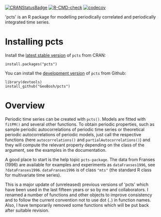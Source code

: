 [![CRANStatusBadge](http://www.r-pkg.org/badges/version/pcts)](https://cran.r-project.org/package=pcts)
[![R-CMD-check](https://github.com/GeoBosh/pcts/workflows/R-CMD-check/badge.svg)](https://github.com/GeoBosh/pcts/actions)
[![codecov](https://codecov.io/gh/GeoBosh/pcts/branch/master/graph/badge.svg?token=2SW9HKG71Y)](https://codecov.io/gh/GeoBosh/pcts)


'pcts' is an R package for modelling periodically correlated and periodically
integrated time series.


# Installing pcts

Install the [latest stable version](https://cran.r-project.org/package=pcts) of
`pcts` from CRAN:

    install.packages("pcts")


You can install the [development version](https://github.com/GeoBosh/pcts) of
`pcts` from Github:

    library(devtools)
    install_github("GeoBosh/pcts")


# Overview

Periodic time series can be created with `pcts()`. Models are fitted with
`fitPM()` and several other functions. To obtain periodic properties, such as
sample periodic autocorrelations of periodic time series or theoretical periodic
autocorrelations of periodic models, just call the respective functions (here
`autocorrelations()` and `partialAutocorrelations()`) and they will compute the
relevant property depending on the class of the argument, see the examples in
the documentation.

A good place to start is the help topic `pcts-package`.
The data from Franses (1996) are available for examples and
experiments as `dataFranses1996`, see `?dataFranses1996`. `dataFranses1996`
is of class `"mts"` (the standard R class for multivariate time series).

This is a major update of (unreleased) previous versions of 'pcts' which have
been used in the last fifteen years or so by me and collaborators.  I renamed a
number of functions and other objects to improve consistency and to follow the
current convention not to use dot (`.`) in function names.  Also, I have
temporarily removed some functions which will be put back after suitable
revision.
